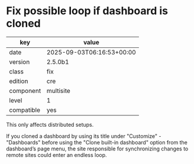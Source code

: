 [//]: # (werk v2)
# Fix possible loop if dashboard is cloned

key        | value
---------- | ---
date       | 2025-09-03T06:16:53+00:00
version    | 2.5.0b1
class      | fix
edition    | cre
component  | multisite
level      | 1
compatible | yes

This only affects distributed setups.

If you cloned a dashboard by using its title under "Customize" - "Dashboards"
before using the "Clone built-in dashboard" option from the dashboard’s page
menu, the site responsible for synchronizing changes to remote sites could
enter an endless loop.
